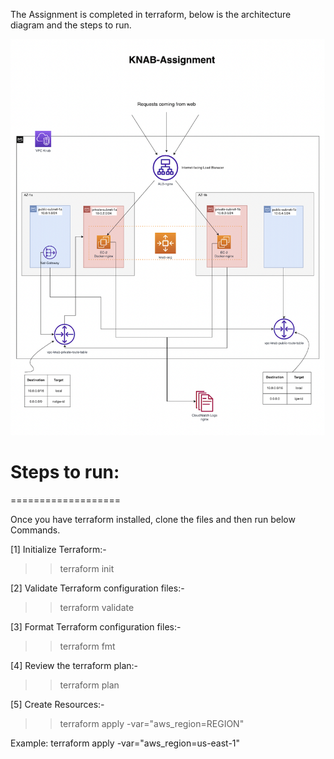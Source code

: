 The Assignment is completed in terraform, below is the architecture diagram and the steps to run.

![alt text](./Arch-Diagram.png)

# Steps to run:
===================

Once you have terraform installed, clone the files and then run below Commands.

[1] Initialize Terraform:-
>> terraform init

[2] Validate Terraform configuration files:-
>> terraform validate

[3] Format Terraform configuration files:-
>> terraform fmt

[4] Review the terraform plan:-
>> terraform plan

[5] Create Resources:-
>> terraform apply -var="aws_region=REGION"

Example: terraform apply -var="aws_region=us-east-1"

